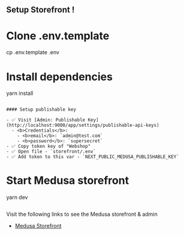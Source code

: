 ## Setup Storefront !

# Clone .env.template

cp .env.template .env

# Install dependencies

yarn install

```

#### Setup publishable key

- ✅ Visit [Admin: Publishable Key](http://localhost:9000/app/settings/publishable-api-keys)
  - <b>Credentials</b>:
    - <b>email</b>: `admin@test.com`
    - <b>password</b>: `supersecret`
- ✅ Copy token key of "Webshop"
- ✅ Open file - `storefront/.env`
- ✅ Add token to this var - `NEXT_PUBLIC_MEDUSA_PUBLISHABLE_KEY`

```

# Start Medusa storefront

yarn dev

```

```

Visit the following links to see the Medusa storefront & admin

- [Medusa Storefront](http://localhost:8000)
